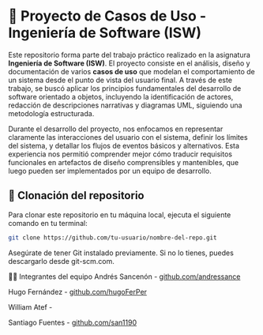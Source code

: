# 📘 Proyecto de Casos de Uso - Ingeniería de Software (ISW)

Este repositorio forma parte del trabajo práctico realizado en la asignatura **Ingeniería de Software (ISW)**. El proyecto consiste en el análisis, diseño y documentación de varios **casos de uso** que modelan el comportamiento de un sistema desde el punto de vista del usuario final. A través de este trabajo, se buscó aplicar los principios fundamentales del desarrollo de software orientado a objetos, incluyendo la identificación de actores, redacción de descripciones narrativas y diagramas UML, siguiendo una metodología estructurada.

Durante el desarrollo del proyecto, nos enfocamos en representar claramente las interacciones del usuario con el sistema, definir los límites del sistema, y detallar los flujos de eventos básicos y alternativos. Esta experiencia nos permitió comprender mejor cómo traducir requisitos funcionales en artefactos de diseño comprensibles y mantenibles, que luego pueden ser implementados por un equipo de desarrollo.

## 🚀 Clonación del repositorio

Para clonar este repositorio en tu máquina local, ejecuta el siguiente comando en tu terminal:

```bash
git clone https://github.com/tu-usuario/nombre-del-repo.git
```
Asegúrate de tener Git instalado previamente. Si no lo tienes, puedes descargarlo desde git-scm.com.

👨‍💻 Integrantes del equipo
Andrés Sancenón - [github.com/andressance](https://github.com/Andressance)

Hugo Fernández - [github.com/hugoFerPer](https://github.com/HugoFerPer)

William Atef - 

Santiago Fuentes - [github.com/san1190](https://github.com/San1190)
